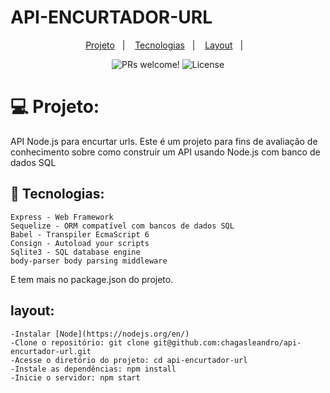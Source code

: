 # API-ENCURTADOR-URL
<p align="center">
  <a href="#-projeto">Projeto</a>&nbsp;&nbsp;&nbsp;|&nbsp;&nbsp;&nbsp;
  <a href="#-tecnologias">Tecnologias</a>&nbsp;&nbsp;&nbsp;|&nbsp;&nbsp;&nbsp;
  <a href="#-layout">Layout</a>&nbsp;&nbsp;&nbsp;|&nbsp;&nbsp;&nbsp;
</p>

<p align="center">
 <img src="https://img.shields.io/static/v1?label=PRs&message=welcome&color=49AA26&labelColor=000000" alt="PRs welcome!" />

  <img alt="License" src="https://img.shields.io/static/v1?label=license&message=MIT&color=49AA26&labelColor=000000">
</p>

# 💻 Projeto:
API Node.js para encurtar urls.
Este é um projeto para fins de avaliação de conhecimento sobre como construir um API usando Node.js com banco de dados SQL

 ## 🚀 Tecnologias:

    Express - Web Framework
    Sequelize - ORM compatível com bancos de dados SQL
    Babel - Transpiler EcmaScript 6
    Consign - Autoload your scripts
    Sqlite3 - SQL database engine
    body-parser body parsing middleware
E tem mais no package.json do projeto.

  ## layout:
    -Instalar [Node](https://nodejs.org/en/)
    -Clone o repositório: git clone git@github.com:chagasleandro/api-encurtador-url.git
    -Acesse o diretório do projeto: cd api-encurtador-url
    -Instale as dependências: npm install
    -Inicie o servidor: npm start
